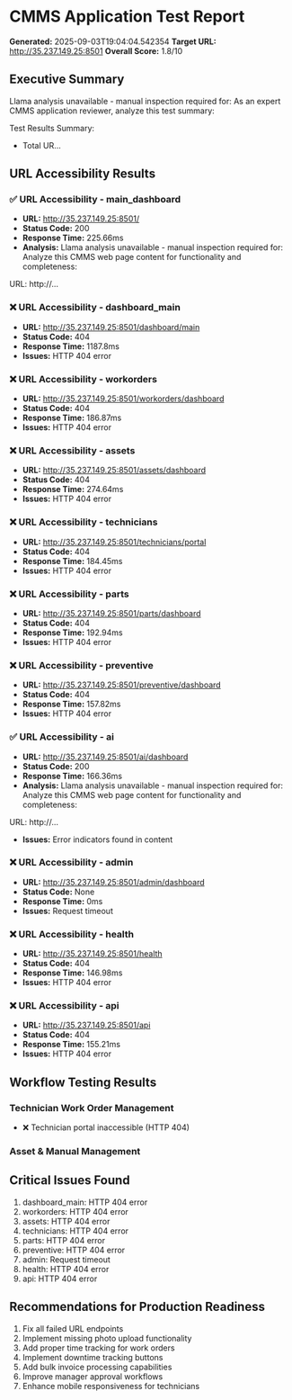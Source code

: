 # CMMS Application Test Report

**Generated:** 2025-09-03T19:04:04.542354
**Target URL:** http://35.237.149.25:8501
**Overall Score:** 1.8/10

## Executive Summary

Llama analysis unavailable - manual inspection required for: As an expert CMMS application reviewer, analyze this test summary:

Test Results Summary:

- Total UR...

## URL Accessibility Results

### ✅ URL Accessibility - main_dashboard

- **URL:** http://35.237.149.25:8501/
- **Status Code:** 200
- **Response Time:** 225.66ms
- **Analysis:** Llama analysis unavailable - manual inspection required for: Analyze this CMMS web page content for functionality and completeness:

URL: http://...

### ❌ URL Accessibility - dashboard_main

- **URL:** http://35.237.149.25:8501/dashboard/main
- **Status Code:** 404
- **Response Time:** 1187.8ms
- **Issues:** HTTP 404 error

### ❌ URL Accessibility - workorders

- **URL:** http://35.237.149.25:8501/workorders/dashboard
- **Status Code:** 404
- **Response Time:** 186.87ms
- **Issues:** HTTP 404 error

### ❌ URL Accessibility - assets

- **URL:** http://35.237.149.25:8501/assets/dashboard
- **Status Code:** 404
- **Response Time:** 274.64ms
- **Issues:** HTTP 404 error

### ❌ URL Accessibility - technicians

- **URL:** http://35.237.149.25:8501/technicians/portal
- **Status Code:** 404
- **Response Time:** 184.45ms
- **Issues:** HTTP 404 error

### ❌ URL Accessibility - parts

- **URL:** http://35.237.149.25:8501/parts/dashboard
- **Status Code:** 404
- **Response Time:** 192.94ms
- **Issues:** HTTP 404 error

### ❌ URL Accessibility - preventive

- **URL:** http://35.237.149.25:8501/preventive/dashboard
- **Status Code:** 404
- **Response Time:** 157.82ms
- **Issues:** HTTP 404 error

### ✅ URL Accessibility - ai

- **URL:** http://35.237.149.25:8501/ai/dashboard
- **Status Code:** 200
- **Response Time:** 166.36ms
- **Analysis:** Llama analysis unavailable - manual inspection required for: Analyze this CMMS web page content for functionality and completeness:

URL: http://...

- **Issues:** Error indicators found in content

### ❌ URL Accessibility - admin

- **URL:** http://35.237.149.25:8501/admin/dashboard
- **Status Code:** None
- **Response Time:** 0ms
- **Issues:** Request timeout

### ❌ URL Accessibility - health

- **URL:** http://35.237.149.25:8501/health
- **Status Code:** 404
- **Response Time:** 146.98ms
- **Issues:** HTTP 404 error

### ❌ URL Accessibility - api

- **URL:** http://35.237.149.25:8501/api
- **Status Code:** 404
- **Response Time:** 155.21ms
- **Issues:** HTTP 404 error

## Workflow Testing Results

### Technician Work Order Management

- ❌ Technician portal inaccessible (HTTP 404)

### Asset & Manual Management

## Critical Issues Found

1. dashboard_main: HTTP 404 error
2. workorders: HTTP 404 error
3. assets: HTTP 404 error
4. technicians: HTTP 404 error
5. parts: HTTP 404 error
6. preventive: HTTP 404 error
7. admin: Request timeout
8. health: HTTP 404 error
9. api: HTTP 404 error

## Recommendations for Production Readiness

1. Fix all failed URL endpoints
2. Implement missing photo upload functionality
3. Add proper time tracking for work orders
4. Implement downtime tracking buttons
5. Add bulk invoice processing capabilities
6. Improve manager approval workflows
7. Enhance mobile responsiveness for technicians
